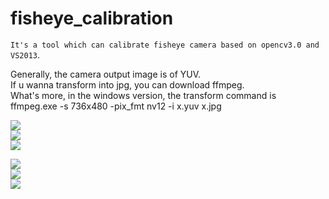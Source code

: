 # fisheye_calibration
`It's a tool which can calibrate fisheye camera based on opencv3.0 and VS2013`.

Generally, the camera output image is of YUV. <br> 
If u wanna transform into jpg, you can download ffmpeg. <br> 
What's more, in the windows version, the transform command is <br> 
           ffmpeg.exe -s 736x480 -pix_fmt nv12 -i x.yuv x.jpg <br> 
     

![](https://github.com/madaiqian/fisheye_calibration/blob/master/image/1.jpg)  
![](https://github.com/madaiqian/fisheye_calibration/master/image/2.jpg)  
![](https://github.com/madaiqian/fisheye_calibration/master/image/3.jpg) 

![](https://github.com/madaiqian/fisheye_calibration/edit/master/image/11.jpg)  
![](https://github.com/madaiqian/fisheye_calibration/edit/master/image/22.jpg)  
![](https://github.com/madaiqian/fisheye_calibration/edit/master/image/33.jpg)  
 
